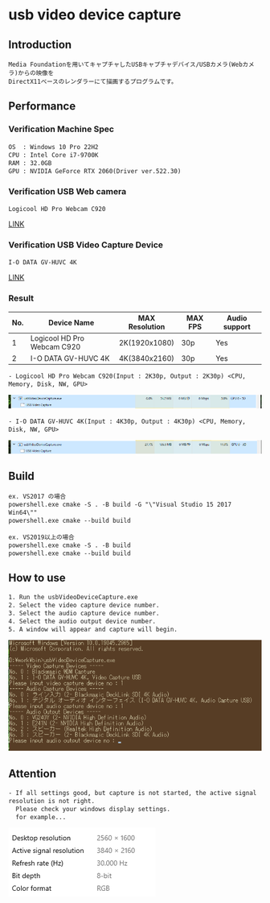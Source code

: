 
# usb video device capture

## Introduction

    Media Foundationを用いてキャプチャしたUSBキャプチャデバイス/USBカメラ(Webカメラ)からの映像を  
    DirectX11ベースのレンダラーにて描画するプログラムです。  

## Performance

### Verification Machine Spec

    OS  : Windows 10 Pro 22H2
    CPU : Intel Core i7-9700K
    RAM : 32.0GB
    GPU : NVIDIA GeForce RTX 2060(Driver ver.522.30)

### Verification USB Web camera

    Logicool HD Pro Webcam C920
[LINK](https://www.logicool.co.jp/ja-jp/products/webcams/hd-pro-webcam-c920n.960-001261.html)

### Verification USB Video Capture Device

    I-O DATA GV-HUVC 4K
[LINK](https://www.iodata.jp/product/av/capture/gv-huvc4k/index.htm)

### Result

| No. | Device Name                 | MAX Resolution | MAX FPS | Audio support |
|-----|-----------------------------|----------------|---------|---------------|
| 1   | Logicool HD Pro Webcam C920 | 2K(1920x1080)  | 30p     | Yes           |
| 2   | I-O DATA GV-HUVC 4K         | 4K(3840x2160)  | 30p     | Yes           |

    - Logicool HD Pro Webcam C920(Input : 2K30p, Output : 2K30p) <CPU, Memory, Disk, NW, GPU>
![input_output_2k30p](https://github.com/IwachanOrigin/usb_video_device_capture/blob/eb5f8f47a906f8a32875bbc672d39c4b7e0965cb/doc/images/input_output_2k30p.png)

    - I-O DATA GV-HUVC 4K(Input : 4K30p, Output : 4K30p) <CPU, Memory, Disk, NW, GPU>
![input_4k30p_output_4k30p](https://github.com/IwachanOrigin/usb_video_device_capture/blob/1c87211e987152a1df2e078f34ca713460537169/doc/images/input_output_4k30p.png)

## Build

    ex. VS2017 の場合  
    powershell.exe cmake -S . -B build -G "\"Visual Studio 15 2017 Win64\""  
    powershell.exe cmake --build build  

    ex. VS2019以上の場合  
    powershell.exe cmake -S . -B build  
    powershell.exe cmake --build build  

## How to use

    1. Run the usbVideoDeviceCapture.exe  
    2. Select the video capture device number.  
    3. Select the audio capture device number.  
    4. Select the audio output device number.  
    5. A window will appear and capture will begin.  

![how_to_use](https://github.com/IwachanOrigin/usb_video_device_capture/blob/1fa0ac7ecec934c6080774b6735a5660707b00aa/doc/images/how_to_use.png)

## Attention

    - If all settings good, but capture is not started, the active signal resolution is not right.  
      Please check your windows display settings.  
      for example...  
![active_signal_resolution](https://github.com/IwachanOrigin/usb_video_device_capture/blob/1fa0ac7ecec934c6080774b6735a5660707b00aa/doc/images/active_signal_resolution.png)


